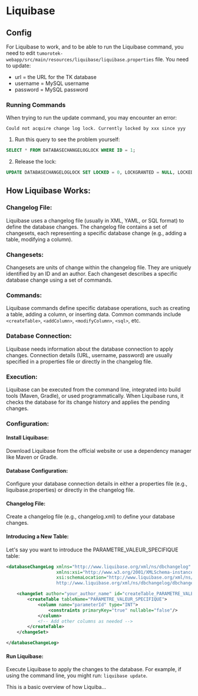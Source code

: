 # Liquibase

## Config
For Liquibase to work, and to be able to run the Liquibase command, you need to edit `tumorotek-webapp/src/main/resources/liquibase/liquibase.properties` file. You need to update:
- url = the URL for the TK database
- username = MySQL username
- password = MySQL password

### Running Commands
When trying to run the update command, you may encounter an error:
```
Could not acquire change log lock. Currently locked by xxx since yyy
```
1. Run this query to see the problem yourself:

```sql
SELECT * FROM DATABASECHANGELOGLOCK WHERE ID = 1;
```

2. Release the lock:

```sql
UPDATE DATABASECHANGELOGLOCK SET LOCKED = 0, LOCKGRANTED = NULL, LOCKEDBY = NULL WHERE ID = 1;
```

## How Liquibase Works:

### Changelog File:
Liquibase uses a changelog file (usually in XML, YAML, or SQL format) to define the database changes. The changelog file contains a set of changesets, each representing a specific database change (e.g., adding a table, modifying a column).

### Changesets:
Changesets are units of change within the changelog file. They are uniquely identified by an ID and an author. Each changeset describes a specific database change using a set of commands.

### Commands:
Liquibase commands define specific database operations, such as creating a table, adding a column, or inserting data. Common commands include `<createTable>`, `<addColumn>`, `<modifyColumn>`, `<sql>`, etc.

### Database Connection:
Liquibase needs information about the database connection to apply changes. Connection details (URL, username, password) are usually specified in a properties file or directly in the changelog file.

### Execution:
Liquibase can be executed from the command line, integrated into build tools (Maven, Gradle), or used programmatically. When Liquibase runs, it checks the database for its change history and applies the pending changes.

### Configuration:

#### Install Liquibase:
Download Liquibase from the official website or use a dependency manager like Maven or Gradle.

#### Database Configuration:
Configure your database connection details in either a properties file (e.g., liquibase.properties) or directly in the changelog file.

#### Changelog File:
Create a changelog file (e.g., changelog.xml) to define your database changes.

#### Introducing a New Table:
Let's say you want to introduce the PARAMETRE_VALEUR_SPECIFIQUE table:

```xml
<databaseChangeLog xmlns="http://www.liquibase.org/xml/ns/dbchangelog"
                   xmlns:xsi="http://www.w3.org/2001/XMLSchema-instance"
                   xsi:schemaLocation="http://www.liquibase.org/xml/ns/dbchangelog
                   http://www.liquibase.org/xml/ns/dbchangelog/dbchangelog-3.10.xsd">

    <changeSet author="your_author_name" id="createTable_PARAMETRE_VALEUR_SPECIFIQUE">
        <createTable tableName="PARAMETRE_VALEUR_SPECIFIQUE">
            <column name="parameterId" type="INT">
                <constraints primaryKey="true" nullable="false"/>
            </column>
            <!-- Add other columns as needed -->
        </createTable>
    </changeSet>

</databaseChangeLog>
```

#### Run Liquibase:
Execute Liquibase to apply the changes to the database.
For example, if using the command line, you might run: `liquibase update`.

This is a basic overview of how Liquiba...